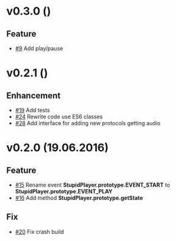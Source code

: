# v0.3.0 ()

## Feature
* [#9](https://github.com/kicumkicum/stupid-player/issues/9)
Add play/pause

# v0.2.1 ()

## Enhancement
* [#19](https://github.com/kicumkicum/stupid-player/issues/19)
Add tests
* [#24](https://github.com/kicumkicum/stupid-player/issues/24)
Rewrite code use ES6 classes
* [#28](https://github.com/kicumkicum/stupid-player/issues/28)
Add interface for adding new protocols getting audio

# v0.2.0 (19.06.2016)

## Feature
* [#15](https://github.com/kicumkicum/stupid-player/issues/15)
Rename event **StupidPlayer.prototype.EVENT_START** to **StupidPlayer.prototype.EVENT_PLAY**
* [#16](https://github.com/kicumkicum/stupid-player/issues/16)
Add method **StupidPlayer.prototype.getState**

## Fix
* [#20](https://github.com/kicumkicum/stupid-player/issues/20)
Fix crash build
